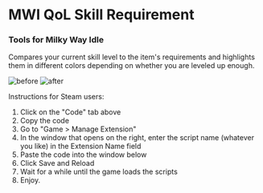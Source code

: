 # MWI QoL Skill Requirement

### Tools for Milky Way Idle

Compares your current skill level to the item's requirements and highlights them in different colors depending on whether you are leveled up enough.

![before](https://raw.githubusercontent.com/alexzaw/MWI-QoL-Skill-requirement/5d41bdb401a5baba36e7e8d58db4771d67f55ea6/1_before.jpg)
![after](https://raw.githubusercontent.com/alexzaw/MWI-QoL-Skill-requirement/5d41bdb401a5baba36e7e8d58db4771d67f55ea6/2_after.jpg)

Instructions for Steam users:


1. Click on the "Code" tab above
2. Copy the code
3. Go to "Game > Manage Extension"
4. In the window that opens on the right, enter the script name (whatever you like) in the Extension Name field
5. Paste the code into the window below
6. Click Save and Reload
7. Wait for a while until the game loads the scripts
8. Enjoy.
